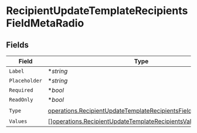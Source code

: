 # RecipientUpdateTemplateRecipientsFieldMetaRadio


## Fields

| Field                                                                                                                                            | Type                                                                                                                                             | Required                                                                                                                                         | Description                                                                                                                                      |
| ------------------------------------------------------------------------------------------------------------------------------------------------ | ------------------------------------------------------------------------------------------------------------------------------------------------ | ------------------------------------------------------------------------------------------------------------------------------------------------ | ------------------------------------------------------------------------------------------------------------------------------------------------ |
| `Label`                                                                                                                                          | **string*                                                                                                                                        | :heavy_minus_sign:                                                                                                                               | N/A                                                                                                                                              |
| `Placeholder`                                                                                                                                    | **string*                                                                                                                                        | :heavy_minus_sign:                                                                                                                               | N/A                                                                                                                                              |
| `Required`                                                                                                                                       | **bool*                                                                                                                                          | :heavy_minus_sign:                                                                                                                               | N/A                                                                                                                                              |
| `ReadOnly`                                                                                                                                       | **bool*                                                                                                                                          | :heavy_minus_sign:                                                                                                                               | N/A                                                                                                                                              |
| `Type`                                                                                                                                           | [operations.RecipientUpdateTemplateRecipientsFieldMetaTypeRadio](../../models/operations/recipientupdatetemplaterecipientsfieldmetatyperadio.md) | :heavy_check_mark:                                                                                                                               | N/A                                                                                                                                              |
| `Values`                                                                                                                                         | [][operations.RecipientUpdateTemplateRecipientsValue1](../../models/operations/recipientupdatetemplaterecipientsvalue1.md)                       | :heavy_minus_sign:                                                                                                                               | N/A                                                                                                                                              |
